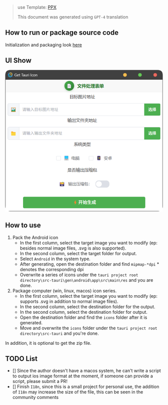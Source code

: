 > use Template: [PPX](https://github.com/pangao1990/ppx)
>
> This document was generated using `GPT-4` translation

## How to run or package source code
Initialization and packaging look [here](https://github.com/pangao1990/PPX/blob/main/README.md)

## UI Show
![UI Show](./show.png)

## How to use
1. Pack the Android icon
   - In the first column, select the target image you want to modify (ep: besides normal image files, .svg is also supported).
   - In the second column, select the target folder for output.
   - Select `Android` in the system type.
   - After generating, open the destination folder and find `mipmap-*dpi` * denotes the corresponding dpi
   - Overwrite a series of icons under the `tauri project root directory\src-tauri\gen\android\app\src\main\res` and you are done.
2. Package computer (win, linux, macos) icon series.
   - In the first column, select the target image you want to modify (ep: supports .svg in addition to normal image files).
   - In the second column, select the destination folder for the output.
   - In the second column, select the destination folder for output.
   - Open the destination folder and find the `icons` folder after it is generated.
   - Move and overwrite the `icons` folder under the `tauri project root directory\src-tauri` and you're done.

In addition, it is optional to get the zip file.

## TODO List
- [] Since the author doesn't have a macos system, he can't write a script to output ios image format at the moment, if someone can provide a script, please submit a PR!
- [] Finish `I18n`, since this is a small project for personal use, the addition of `I18n` may increase the size of the file, this can be seen in the community comments